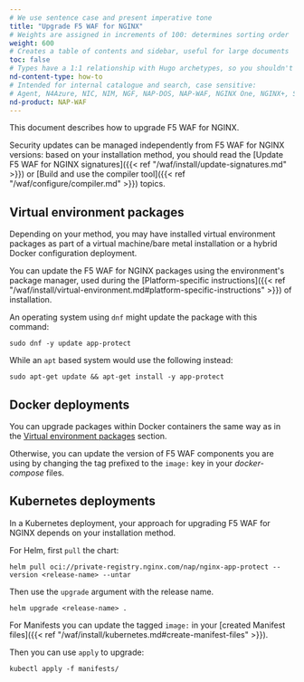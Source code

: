 ```yaml
---
# We use sentence case and present imperative tone
title: "Upgrade F5 WAF for NGINX"
# Weights are assigned in increments of 100: determines sorting order
weight: 600
# Creates a table of contents and sidebar, useful for large documents
toc: false
# Types have a 1:1 relationship with Hugo archetypes, so you shouldn't need to change this
nd-content-type: how-to
# Intended for internal catalogue and search, case sensitive:
# Agent, N4Azure, NIC, NIM, NGF, NAP-DOS, NAP-WAF, NGINX One, NGINX+, Solutions, Unit
nd-product: NAP-WAF
---
```


This document describes how to upgrade F5 WAF for NGINX.

Security updates can be managed independently from F5 WAF for NGINX versions: based on your installation method, you should read the [Update F5 WAF for NGINX signatures]({{< ref "/waf/install/update-signatures.md" >}}) or [Build and use the compiler tool]({{< ref "/waf/configure/compiler.md" >}}) topics.

## Virtual environment packages

Depending on your method, you may have installed virtual environment packages as part of a virtual machine/bare metal installation or a hybrid Docker configuration deployment.

You can update the F5 WAF for NGINX packages using the environment's package manager, used during the [Platform-specific instructions]({{< ref "/waf/install/virtual-environment.md#platform-specific-instructions" >}}) of installation.

An operating system using `dnf` might update the package with this command:

```shell
sudo dnf -y update app-protect
```

While an `apt` based system would use the following instead:

```shell
sudo apt-get update && apt-get install -y app-protect
```

## Docker deployments

You can upgrade packages within Docker containers the same way as in the [Virtual environment packages](#virtual-environment-packages) section.

Otherwise, you can update the version of F5 WAF components you are using by changing the tag prefixed to the `image:` key in your _docker-compose_ files.

## Kubernetes deployments

In a Kubernetes deployment, your approach for upgrading F5 WAF for NGINX depends on your installation method.

For Helm, first `pull` the chart:

```shell
helm pull oci://private-registry.nginx.com/nap/nginx-app-protect --version <release-name> --untar
```

Then use the `upgrade` argument with the release name.

```shell
helm upgrade <release-name> .
```

For Manifests you can update the tagged `image:` in your [created Manifest files]({{< ref "/waf/install/kubernetes.md#create-manifest-files" >}}).

Then you can use `apply` to upgrade:

```shell
kubectl apply -f manifests/
```
